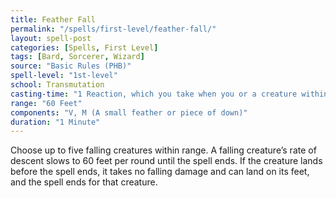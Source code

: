 ```yaml
---
title: Feather Fall
permalink: "/spells/first-level/feather-fall/"
layout: spell-post
categories: [Spells, First Level]
tags: [Bard, Sorcerer, Wizard]
source: "Basic Rules (PHB)"
spell-level: "1st-level"
school: Transmutation
casting-time: "1 Reaction, which you take when you or a creature within 60 feet of you falls"
range: "60 Feet"
components: "V, M (A small feather or piece of down)"
duration: "1 Minute"
---
```


Choose up to five falling creatures within range. A falling creature’s rate of descent slows to 60 feet per round until the spell ends. If the creature lands before the spell ends, it takes no falling damage and can land on its feet, and the spell ends for that creature.